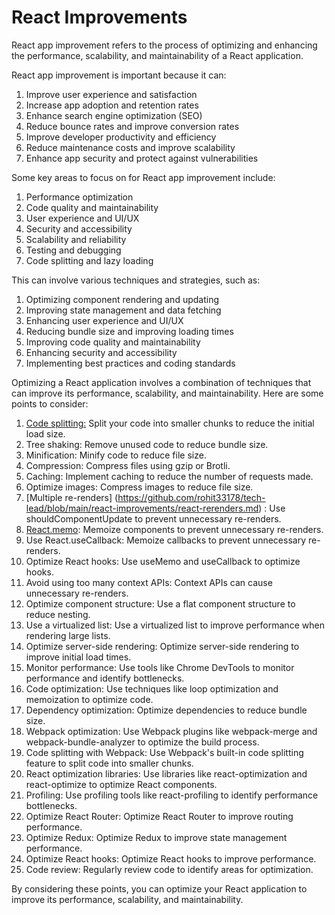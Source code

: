 # React Improvements

React app improvement refers to the process of optimizing and enhancing the performance, scalability, and maintainability of a React application. 

React app improvement is important because it can:

1. Improve user experience and satisfaction
2. Increase app adoption and retention rates
3. Enhance search engine optimization (SEO)
4. Reduce bounce rates and improve conversion rates
5. Improve developer productivity and efficiency
6. Reduce maintenance costs and improve scalability
7. Enhance app security and protect against vulnerabilities

Some key areas to focus on for React app improvement include:

1. Performance optimization
2. Code quality and maintainability
3. User experience and UI/UX
4. Security and accessibility
5. Scalability and reliability
6. Testing and debugging
7. Code splitting and lazy loading

This can involve various techniques and strategies, such as:

1. Optimizing component rendering and updating
2. Improving state management and data fetching
3. Enhancing user experience and UI/UX
4. Reducing bundle size and improving loading times
5. Improving code quality and maintainability
6. Enhancing security and accessibility
7. Implementing best practices and coding standards

Optimizing a React application involves a combination of techniques that can improve its performance, scalability, and maintainability. Here are some points to consider:

1. [Code splitting:](https://github.com/rohit33178/tech-lead/blob/main/react-improvements/react-code-splitting.md) Split your code into smaller chunks to reduce the initial load size.
2. Tree shaking: Remove unused code to reduce bundle size.
3. Minification: Minify code to reduce file size.
4. Compression: Compress files using gzip or Brotli.
5. Caching: Implement caching to reduce the number of requests made.
6. Optimize images: Compress images to reduce file size.
7. [Multiple re-renders] (https://github.com/rohit33178/tech-lead/blob/main/react-improvements/react-rerenders.md) : Use shouldComponentUpdate to prevent unnecessary re-renders.
8. [React.memo](https://github.com/rohit33178/tech-lead/blob/main/react-improvements/react-memo.md): Memoize components to prevent unnecessary re-renders.
9. Use React.useCallback: Memoize callbacks to prevent unnecessary re-renders.
10. Optimize React hooks: Use useMemo and useCallback to optimize hooks.
11. Avoid using too many context APIs: Context APIs can cause unnecessary re-renders.
12. Optimize component structure: Use a flat component structure to reduce nesting.
13. Use a virtualized list: Use a virtualized list to improve performance when rendering large lists.
14. Optimize server-side rendering: Optimize server-side rendering to improve initial load times.
15. Monitor performance: Use tools like Chrome DevTools to monitor performance and identify bottlenecks.
16. Code optimization: Use techniques like loop optimization and memoization to optimize code.
17. Dependency optimization: Optimize dependencies to reduce bundle size.
18. Webpack optimization: Use Webpack plugins like webpack-merge and webpack-bundle-analyzer to optimize the build process.
19. Code splitting with Webpack: Use Webpack's built-in code splitting feature to split code into smaller chunks.
20. React optimization libraries: Use libraries like react-optimization and react-optimize to optimize React components.
21. Profiling: Use profiling tools like react-profiling to identify performance bottlenecks.
22. Optimize React Router: Optimize React Router to improve routing performance.
23. Optimize Redux: Optimize Redux to improve state management performance.
24. Optimize React hooks: Optimize React hooks to improve performance.
25. Code review: Regularly review code to identify areas for optimization.

By considering these points, you can optimize your React application to improve its performance, scalability, and maintainability.